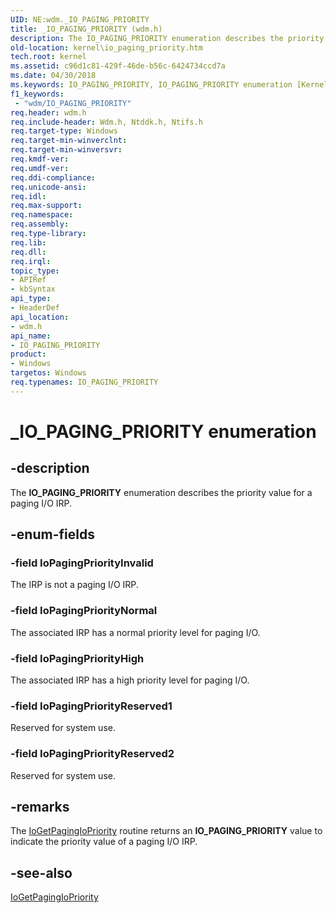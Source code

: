 ```yaml
---
UID: NE:wdm._IO_PAGING_PRIORITY
title: _IO_PAGING_PRIORITY (wdm.h)
description: The IO_PAGING_PRIORITY enumeration describes the priority value for a paging I/O IRP.
old-location: kernel\io_paging_priority.htm
tech.root: kernel
ms.assetid: c96d1c81-429f-46de-b56c-6424734ccd7a
ms.date: 04/30/2018
ms.keywords: IO_PAGING_PRIORITY, IO_PAGING_PRIORITY enumeration [Kernel-Mode Driver Architecture], IoPagingPriorityHigh, IoPagingPriorityInvalid, IoPagingPriorityNormal, IoPagingPriorityReserved1, IoPagingPriorityReserved2, _IO_PAGING_PRIORITY, kernel.io_paging_priority, sysenum_8e021ebd-f26a-4749-8e76-c540af5dfae1.xml, wdm/IO_PAGING_PRIORITY, wdm/IoPagingPriorityHigh, wdm/IoPagingPriorityInvalid, wdm/IoPagingPriorityNormal, wdm/IoPagingPriorityReserved1, wdm/IoPagingPriorityReserved2
f1_keywords:
 - "wdm/IO_PAGING_PRIORITY"
req.header: wdm.h
req.include-header: Wdm.h, Ntddk.h, Ntifs.h
req.target-type: Windows
req.target-min-winverclnt: 
req.target-min-winversvr: 
req.kmdf-ver: 
req.umdf-ver: 
req.ddi-compliance: 
req.unicode-ansi: 
req.idl: 
req.max-support: 
req.namespace: 
req.assembly: 
req.type-library: 
req.lib: 
req.dll: 
req.irql: 
topic_type:
- APIRef
- kbSyntax
api_type:
- HeaderDef
api_location:
- wdm.h
api_name:
- IO_PAGING_PRIORITY
product:
- Windows
targetos: Windows
req.typenames: IO_PAGING_PRIORITY
---
```


# _IO_PAGING_PRIORITY enumeration


## -description


The <b>IO_PAGING_PRIORITY</b> enumeration describes the priority value for a paging I/O IRP.


## -enum-fields




### -field IoPagingPriorityInvalid

The IRP is not a paging I/O IRP.


### -field IoPagingPriorityNormal

The associated IRP has a normal priority level for paging I/O. 


### -field IoPagingPriorityHigh

The associated IRP has a high priority level for paging I/O. 


### -field IoPagingPriorityReserved1

Reserved for system use.


### -field IoPagingPriorityReserved2

Reserved for system use. 


## -remarks



The <a href="https://docs.microsoft.com/windows-hardware/drivers/ddi/ntddk/nf-ntddk-iogetpagingiopriority">IoGetPagingIoPriority</a> routine returns an <b>IO_PAGING_PRIORITY</b> value to indicate the priority value of a paging I/O IRP. 




## -see-also




<a href="https://docs.microsoft.com/windows-hardware/drivers/ddi/ntddk/nf-ntddk-iogetpagingiopriority">IoGetPagingIoPriority</a>
 

 

